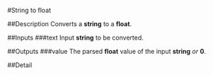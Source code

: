 #String to float

##Description
Converts a **string** to a **float**.

##Inputs
###text
Input **string** to be converted.

##Outputs
###value
The parsed **float** value of the input **string** _or_ **0**.

##Detail

